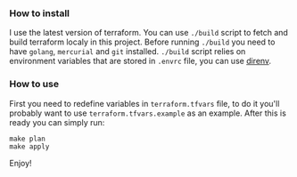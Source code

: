 ### How to install

I use the latest version of terraform. You can use `./build` script to fetch and build terraform localy in this project.
Before running `./build` you need to have `golang`, `mercurial` and `git` installed. `./build` script relies on environment variables that are stored in `.envrc` file, you can use [direnv](http://direnv.net/).

### How to use
First you need to redefine variables in `terraform.tfvars` file, to do it you'll probably want to use `terraform.tfvars.example` as an example. After this is ready you can simply run:
```
make plan 
make apply
```

Enjoy!
